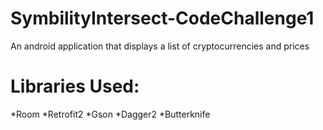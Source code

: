 # SymbilityIntersect-CodeChallenge1
An android application that displays a list of cryptocurrencies and prices 

# Libraries Used:

*Room
*Retrofit2
*Gson
*Dagger2
*Butterknife
